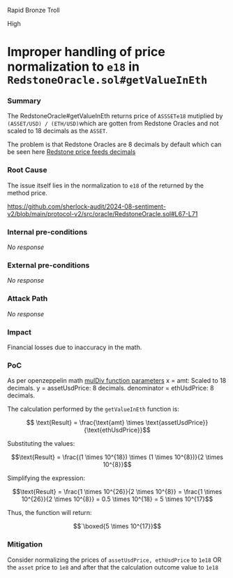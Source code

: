 Rapid Bronze Troll

High

# Improper handling of price normalization to `e18` in `RedstoneOracle.sol#getValueInEth`

### Summary

The RedstoneOracle#getValueInEth returns price of `ASSSETe18` mutiplied by `(ASSET/USD) / (ETH/USD)`which are gotten from Redstone Oracles and not scaled to 18 decimals as the `ASSET`.

The problem is that Redstone Oracles are 8 decimals by default which can be seen here [Redstone price feeds decimals](https://github.com/redstone-finance/redstone-oracles-monorepo/blob/9d10a48aad7a2ccb5f3f48396d970fd63761dbce/packages/on-chain-relayer/contracts/price-feeds/PriceFeedBase.sol#L51-L53)

### Root Cause

The issue itself lies in the normalization to `e18` of the returned by the method price.

https://github.com/sherlock-audit/2024-08-sentiment-v2/blob/main/protocol-v2/src/oracle/RedstoneOracle.sol#L67-L71

### Internal pre-conditions

_No response_

### External pre-conditions

_No response_

### Attack Path

_No response_

### Impact

Financial losses due to inaccuracy in the math.

### PoC

As per openzeppelin math [mulDiv function parameters](https://github.com/OpenZeppelin/openzeppelin-contracts/blob/0b58a783b9b33b63eef2994af8958c0c6a72dc51/contracts/utils/math/Math.sol#L144)
x = amt: Scaled to 18 decimals.
y = assetUsdPrice: 8 decimals.
denominator = ethUsdPrice: 8 decimals.

The calculation performed by the `getValueInEth` function is:
```math

\text{Result} = \frac{\text{amt} \times \text{assetUsdPrice}}{\text{ethUsdPrice}}
```

Substituting the values:
```math
\text{Result} = \frac{(1 \times 10^{18}) \times (1 \times 10^{8})}{2 \times 10^{8}}
```

Simplifying the expression:
```math
\text{Result} = \frac{1 \times 10^{26}}{2 \times 10^{8}} = \frac{1 \times 10^{26}}{2 \times 10^{8}} = 0.5 \times 10^{18} = 5 \times 10^{17}
```
Thus, the function will return:
```math
`\boxed{5 \times 10^{17}}
```

### Mitigation

Consider normalizing the prices of `assetUsdPrice, ethUsdPrice` to `1e18` OR the `asset` price to `1e8` and after that the calculation outcome value to `1e18`

